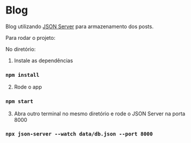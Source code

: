 # Blog

Blog utilizando [JSON Server](https://github.com/typicode/json-server) para armazenamento dos posts.

Para rodar o projeto:

No diretório:

1) Instale as dependências

### `npm install`

2) Rode o app 

### `npm start`

3) Abra outro terminal no mesmo diretório e rode o JSON Server na porta 8000

### `npx json-server --watch data/db.json --port 8000`
